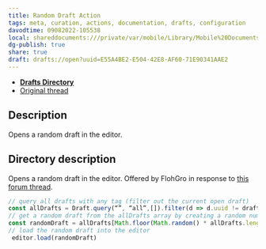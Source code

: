 ```yaml
---
title: Random Draft Action
tags: meta, curation, actions, documentation, drafts, configuration
davodtime: 09082022-105538
local: shareddocuments:///private/var/mobile/Library/Mobile%20Documents/iCloud~md~obsidian/Documents/OBSHIDDIAN/drafts/E55A4BE2-E504-42E8-AF60-71E90341AAE2.md
dg-publish: true
share: true
draft: drafts://open?uuid=E55A4BE2-E504-42E8-AF60-71E90341AAE2
---
```

- [**Drafts Directory**](https://directory.getdrafts.com/a/1zQ)
- [Original thread](https://forums.getdrafts.com/t/action-to-open-random-draft/12543)

## Description

Opens a random draft in the editor.

## Directory description

Opens a random draft in the editor. Offered by FlohGro in response to [this forum thread](https://forums.getdrafts.com/t/action-to-open-random-draft/12543).

```javascript
// query all drafts with any tag (filter out the current open draft) 
const allDrafts = Draft.query(“”, “all”,[]).filter(d => d.uuid != draft.uuid)
// get a random draft from the allDrafts array by creating a random number between 0 and the count of drafts in allDrafts
const randomDraft = allDrafts[Math.floor(Math.random() * allDrafts.length)]
// load the random draft into the editor
 editor.load(randomDraft)
```